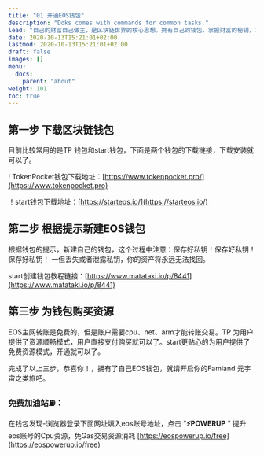 ```yaml
---
title: "01 开通EOS钱包"
description: "Doks comes with commands for common tasks."
lead: "自己的财富自己做主，是区块链世界的核心思想。拥有自己的钱包，掌握财富的秘钥，才能开启区块链的世界。那么请跟我来，为自己开通EOS钱包吧。"
date: 2020-10-13T15:21:01+02:00
lastmod: 2020-10-13T15:21:01+02:00
draft: false
images: []
menu:
  docs:
    parent: "about"
weight: 101
toc: true
---
```

## 第一步  下载区块链钱包

目前比较常用的是TP 钱包和start钱包，下面是两个钱包的下载链接，下载安装就可以了。

! TokenPocket钱包下载地址：[https://www.tokenpocket.pro/](https://www.tokenpocket.pro)

！start钱包下载地址：[https://starteos.io/](https://starteos.io/)

##  第二步 根据提示新建EOS钱包

根据钱包的提示，新建自己的钱包，这个过程中注意：保存好私钥！保存好私钥！保存好私钥！ 一但丢失或者泄露私钥，你的资产将永远无法找回。

start创建钱包教程链接：[https://www.matataki.io/p/8441](https://www.matataki.io/p/8441)

## 第三步  为钱包购买资源

EOS主网转账是免费的，但是账户需要cpu、net、arm才能转账交易。TP 为用户提供了资源顺畅模式，用户直接支付购买就可以了。start更贴心的为用户提供了免费资源模式，开通就可以了。

完成了以上三步，恭喜你！，拥有了自己EOS钱包，就请开启你的Famland 元宇宙之类旅吧。

### 免费加油站⛽️：
在钱包发现-浏览器登录下面网址填入eos账号地址，点击 “**⚡️POWERUP** ” 提升eos账号的Cpu资源，免Gas交易资源消耗
[https://eospowerup.io/free](https://eospowerup.io/free)
